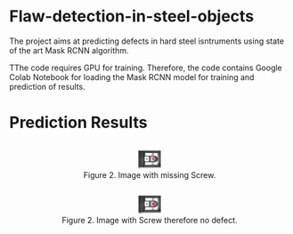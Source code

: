 <h1>Flaw-detection-in-steel-objects</h1>
<p>The project aims at predicting defects in hard steel isntruments using state of the art Mask RCNN algorithm.</p>
<p>TThe code requires GPU for training. Therefore, the code contains Google Colab Notebook for loading the Mask RCNN model for training and prediction of results.</p>
 
<h1>Prediction Results</h1>
 <div class="row">
  <div class="column">
    
    

  <figure style="text-align: center;">
    <img src="Predict_No_defect.png" alt="Snow" style="width:10%">
    <figcaption>Figure 2. Image with missing Screw.</figcaption>
  </figure>
  
  </div>
  
  <div class="column">
    
  <figure style="text-align: center;">
    <img src="Predict_Defect.png" alt="Forest" style="width:10%">
    <figcaption>Figure 2. Image with Screw therefore no defect.</figcaption>
  </figure>
  </div>
</div> 
